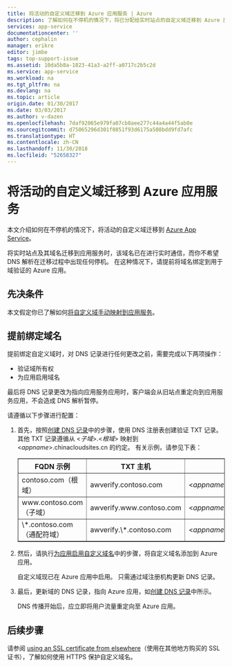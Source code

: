 ```yaml
---
title: 将活动的自定义域迁移到 Azure 应用服务 | Azure
description: 了解如何在不停机的情况下，将已分配给实时站点的自定义域迁移到 Azure 应用服务中的应用。
services: app-service
documentationcenter: ''
author: cephalin
manager: erikre
editor: jimbe
tags: top-support-issue
ms.assetid: 10da5b8a-1823-41a3-a2ff-a0717c2b5c2d
ms.service: app-service
ms.workload: na
ms.tgt_pltfrm: na
ms.devlang: na
ms.topic: article
origin.date: 01/30/2017
ms.date: 03/03/2017
ms.author: v-dazen
ms.openlocfilehash: 7daf92065e979fa07cb8aee277c44a4a44f5ab0e
ms.sourcegitcommit: d75065296d301f0851f93d6175a508bdd9fd7afc
ms.translationtype: HT
ms.contentlocale: zh-CN
ms.lasthandoff: 11/30/2018
ms.locfileid: "52658327"
---
```

# <a name="migrate-an-active-custom-domain-to-azure-app-service"></a>将活动的自定义域迁移到 Azure 应用服务

本文介绍如何在不停机的情况下，将活动的自定义域迁移到 [Azure App Service](../app-service/app-service-value-prop-what-is.md)。

将实时站点及其域名迁移到应用服务时，该域名已在进行实时通信，而你不希望 DNS 解析在迁移过程中出现任何停机。 在这种情况下，请提前将域名绑定到用于域验证的 Azure 应用。

## <a name="prerequisites"></a>先决条件

本文假定你已了解如何[将自定义域手动映射到应用服务](app-service-web-tutorial-custom-domain.md)。

## <a name="bind-the-domain-name-preemptively"></a>提前绑定域名

提前绑定自定义域时，对 DNS 记录进行任何更改之前，需要完成以下两项操作：

- 验证域所有权
- 为应用启用域名

最后将 DNS 记录更改为指向应用服务应用时，客户端会从旧站点重定向到应用服务应用，不会造成 DNS 解析暂停。

请遵循以下步骤进行配置：

1. 首先，按照[创建 DNS 记录](app-service-web-tutorial-custom-domain.md)中的步骤，使用 DNS 注册表创建验证 TXT 记录。
其他 TXT 记录遵循从 &lt;*子域*>.&lt;*根域*> 映射到 &lt;*appname*>.chinacloudsites.cn 的约定。
有关示例，请参见下表：  

    <table cellspacing="0" border="1">
    <tr>
    <th>FQDN 示例</th>
    <th>TXT 主机</th>
    <th>TXT 值</th>
    </tr>
    <tr>
    <td>contoso.com（根域）</td>
    <td>awverify.contoso.com</td>
    <td>&lt;<i>appname</i>>.chinacloudsites.cn</td>
    </tr>
    <tr>
    <td>www.contoso.com（子域）</td>
    <td>awverify.www.contoso.com</td>
    <td>&lt;<i>appname</i>>.chinacloudsites.cn</td>
    </tr>
    <tr>
    <td>\*.contoso.com（通配符域）</td>
    <td>awverify.\*.contoso.com</td>
    <td>&lt;<i>appname</i>>.chinacloudsites.cn</td>
    </tr>
    </table>

2. 然后，请执行[为应用启用自定义域名](app-service-web-tutorial-custom-domain.md#enable-a)中的步骤，将自定义域名添加到 Azure 应用。

    自定义域现已在 Azure 应用中启用。 只需通过域注册机构更新 DNS 记录。

3. 最后，更新域的 DNS 记录，指向 Azure 应用，如[创建 DNS 记录](app-service-web-tutorial-custom-domain.md)中所示。

    DNS 传播开始后，应立即将用户流量重定向至 Azure 应用。

## <a name="next-steps"></a>后续步骤
请参阅 [using an SSL certificate from elsewhere](app-service-web-tutorial-custom-ssl.md)（使用在其他地方购买的 SSL 证书），了解如何使用 HTTPS 保护自定义域名。
